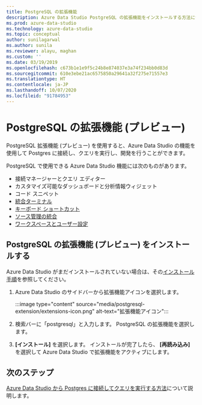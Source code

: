```yaml
---
title: PostgreSQL の拡張機能
description: Azure Data Studio PostgreSQL の拡張機能をインストールする方法について説明します。 Postgres データベースに接続し、クエリを実行し、開発できます。
ms.prod: azure-data-studio
ms.technology: azure-data-studio
ms.topic: conceptual
author: sunilagarwal
ms.author: sunila
ms.reviewer: alayu, maghan
ms.custom: ''
ms.date: 03/19/2019
ms.openlocfilehash: c673b1e1e9f5c24b8e874037e3a74f234bb0d83d
ms.sourcegitcommit: 610e3ebe21ac6575850a29641a32f275e71557e3
ms.translationtype: HT
ms.contentlocale: ja-JP
ms.lasthandoff: 10/07/2020
ms.locfileid: "91784953"
---
```

# <a name="postgresql-extension-preview"></a>PostgreSQL の拡張機能 (プレビュー)

PostgreSQL 拡張機能 (プレビュー) を使用すると、Azure Data Studio の機能を使用して Postgres に接続し、クエリを実行し、開発を行うことができます。 

PostgreSQL で使用できる Azure Data Studio 機能には次のものがあります。

- 接続マネージャーとクエリ エディター
- カスタマイズ可能なダッシュボードと分析情報ウィジェット
- コード スニペット
- [統合ターミナル](../integrated-terminal.md)
- [キーボード ショートカット](../keyboard-shortcuts.md)
- [ソース管理の統合](../source-control.md)
- [ワークスペースとユーザー設定](../settings.md)

## <a name="install-the-postgresql-extension-preview"></a>PostgreSQL の拡張機能 (プレビュー) をインストールする

Azure Data Studio がまだインストールされていない場合は、その[インストール手順](../download-azure-data-studio.md)を参照してください。

1. Azure Data Studio のサイドバーから拡張機能アイコンを選択します。

    :::image type="content" source="media/postgresql-extension/extensions-icon.png" alt-text="拡張機能アイコン":::

2. 検索バーに「postgresql」と入力します。 PostgreSQL の拡張機能を選択します。

3. **[インストール]** を選択します。 インストールが完了したら、 **[再読み込み]** を選択して Azure Data Studio で拡張機能をアクティブにします。

## <a name="next-steps"></a>次のステップ

[Azure Data Studio から Postgres に接続してクエリを実行する方法](../quickstart-postgres.md)について説明します。
